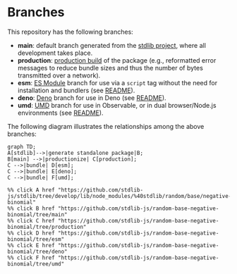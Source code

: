 <!--

@license Apache-2.0

Copyright (c) 2022 The Stdlib Authors.

Licensed under the Apache License, Version 2.0 (the "License");
you may not use this file except in compliance with the License.
You may obtain a copy of the License at

    http://www.apache.org/licenses/LICENSE-2.0

Unless required by applicable law or agreed to in writing, software
distributed under the License is distributed on an "AS IS" BASIS,
WITHOUT WARRANTIES OR CONDITIONS OF ANY KIND, either express or implied.
See the License for the specific language governing permissions and
limitations under the License.

-->

# Branches

This repository has the following branches:

-   **main**: default branch generated from the [stdlib project][stdlib-url], where all development takes place.
-   **production**: [production build][production-url] of the package (e.g., reformatted error messages to reduce bundle sizes and thus the number of bytes transmitted over a network).
-   **esm**: [ES Module][esm-url] branch for use via a `script` tag without the need for installation and bundlers (see [README][esm-readme]).
-   **deno**: [Deno][deno-url] branch for use in Deno (see [README][deno-readme]).
-   **umd**: [UMD][umd-url] branch for use in Observable, or in dual browser/Node.js environments (see [README][umd-readme]).

The following diagram illustrates the relationships among the above branches:

```mermaid
graph TD;
A[stdlib]-->|generate standalone package|B;
B[main] -->|productionize| C[production];
C -->|bundle| D[esm];
C -->|bundle| E[deno];
C -->|bundle| F[umd];

%% click A href "https://github.com/stdlib-js/stdlib/tree/develop/lib/node_modules/%40stdlib/random/base/negative-binomial"
%% click B href "https://github.com/stdlib-js/random-base-negative-binomial/tree/main"
%% click C href "https://github.com/stdlib-js/random-base-negative-binomial/tree/production"
%% click D href "https://github.com/stdlib-js/random-base-negative-binomial/tree/esm"
%% click E href "https://github.com/stdlib-js/random-base-negative-binomial/tree/deno"
%% click F href "https://github.com/stdlib-js/random-base-negative-binomial/tree/umd"
```

[stdlib-url]: https://github.com/stdlib-js/stdlib/tree/develop/lib/node_modules/%40stdlib/random/base/negative-binomial
[production-url]: https://github.com/stdlib-js/random-base-negative-binomial/tree/production
[deno-url]: https://github.com/stdlib-js/random-base-negative-binomial/tree/deno
[deno-readme]: https://github.com/stdlib-js/random-base-negative-binomial/blob/deno/README.md
[umd-url]: https://github.com/stdlib-js/random-base-negative-binomial/tree/umd
[umd-readme]: https://github.com/stdlib-js/random-base-negative-binomial/blob/umd/README.md
[esm-url]: https://github.com/stdlib-js/random-base-negative-binomial/tree/esm
[esm-readme]: https://github.com/stdlib-js/random-base-negative-binomial/blob/esm/README.md